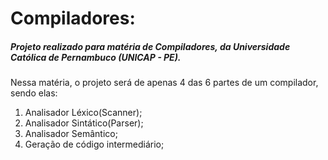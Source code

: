 <h1>Compiladores:</h1>
<h5>Projeto realizado para matéria de Compiladores, da Universidade
Católica de Pernambuco (UNICAP - PE).</h5>
Nessa matéria, o projeto será de apenas 4 das 6 partes de um compilador, sendo elas:
<ol>
<li>Analisador Léxico(Scanner);</li>
<li>Analisador Sintático(Parser);</li>
<li>Analisador Semântico;</li>
<li>Geração de código intermediário;</li>
</ol>
